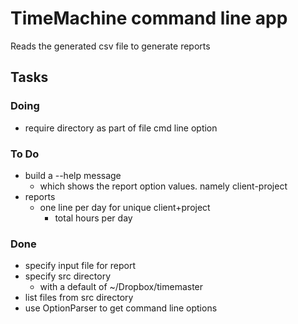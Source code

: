 # TimeMachine command line app

Reads the generated csv file to generate reports


## Tasks

### Doing

- require directory as part of file cmd line option

### To Do

- build a --help message
    - which shows the report option values. namely client-project
- reports
    - one line per day for unique client+project
        - total hours per day

### Done

- specify input file for report
- specify src directory
    - with a default of ~/Dropbox/timemaster
- list files from src directory
- use OptionParser to get command line options

